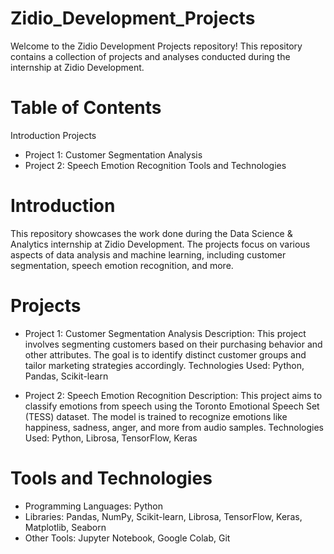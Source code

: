 # Zidio_Development_Projects
 
Welcome to the Zidio Development Projects repository! This repository contains a collection of projects and analyses conducted during the internship at Zidio Development.

# Table of Contents
Introduction
Projects
- Project 1: Customer Segmentation Analysis
- Project 2: Speech Emotion Recognition
Tools and Technologies


# Introduction
This repository showcases the work done during the Data Science & Analytics internship at Zidio Development. The projects focus on various aspects of data analysis and machine learning, including customer segmentation, speech emotion recognition, and more.

# Projects
- Project 1: Customer Segmentation Analysis
Description: This project involves segmenting customers based on their purchasing behavior and other attributes. The goal is to identify distinct customer groups and tailor marketing strategies accordingly.
Technologies Used: Python, Pandas, Scikit-learn

- Project 2: Speech Emotion Recognition
Description: This project aims to classify emotions from speech using the Toronto Emotional Speech Set (TESS) dataset. The model is trained to recognize emotions like happiness, sadness, anger, and more from audio samples.
Technologies Used: Python, Librosa, TensorFlow, Keras

# Tools and Technologies
- Programming Languages: Python
- Libraries: Pandas, NumPy, Scikit-learn, Librosa, TensorFlow, Keras, Matplotlib, Seaborn
- Other Tools: Jupyter Notebook, Google Colab, Git
